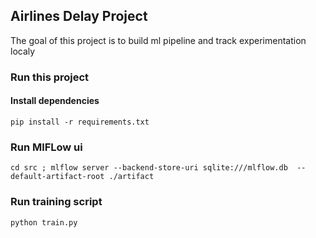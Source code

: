 ## Airlines Delay Project

The goal of this project is to build ml pipeline and track experimentation localy

### Run this project

#### Install dependencies

```
pip install -r requirements.txt
```

### Run MlFLow ui

```
cd src ; mlflow server --backend-store-uri sqlite:///mlflow.db  --default-artifact-root ./artifact
```

### Run training script

```
python train.py
```

